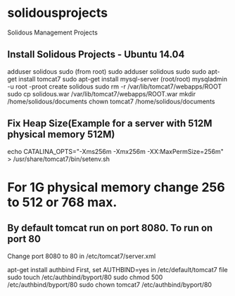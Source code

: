 # solidousprojects
Solidous Management Projects

Install Solidous Projects - Ubuntu 14.04
------------------------------------------------------------------
adduser solidous sudo (from root)
sudo adduser solidous sudo
sudo apt-get install tomcat7
sudo apt-get install mysql-server   (root/root)
mysqladmin -u root -proot create solidous
sudo rm -r /var/lib/tomcat7/webapps/ROOT
sudo cp solidous.war /var/lib/tomcat7/webapps/ROOT.war
mkdir /home/solidous/documents
chown tomcat7 /home/solidous/documents

Fix Heap Size(Example for a server with 512M physical memory 512M)
------------------------------------------------------------------
echo CATALINA_OPTS="-Xms256m -Xmx256m -XX:MaxPermSize=256m" > /usr/share/tomcat7/bin/setenv.sh
# For 1G physical memory change 256 to 512 or 768 max.

By default tomcat run on port 8080. To run on port 80
------------------------------------------------------------------
Change port 8080 to 80 in /etc/tomcat7/server.xml
<Connector port="80" protocol="HTTP/1.1" connectionTimeout="20000" URIEncoding="UTF-8" redirectPort="443" />

apt-get install authbind
First, set AUTHBIND=yes in /etc/default/tomcat7 file
sudo touch /etc/authbind/byport/80
sudo chmod 500 /etc/authbind/byport/80
sudo chown tomcat7 /etc/authbind/byport/80
